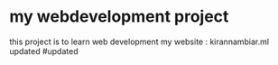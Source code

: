 # my webdevelopment project
this project is to learn web development
my website : kirannambiar.ml
updated
#updated
